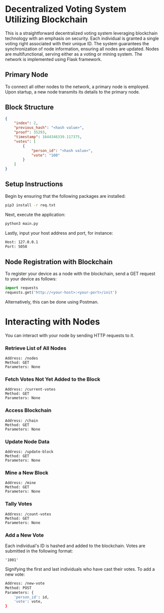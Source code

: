 # Decentralized Voting System Utilizing Blockchain

This is a straightforward decentralized voting system leveraging blockchain technology with an emphasis on security. Each individual is granted a single voting right associated with their unique ID. The system guarantees the synchronization of node information, ensuring all nodes are updated. Nodes are multifunctional, serving either as a voting or mining system. The network is implemented using Flask framework.

## Primary Node

To connect all other nodes to the network, a primary node is employed. Upon startup, a new node transmits its details to the primary node.

## Block Structure

```json
{
    "index": 2,
    "previous_hash": "<hash value>",
    "proof": 35293,
    "timestamp": 1644346339.117375,
    "votes": [
        {
            "person_id": "<hash value>",
            "vote": "100"
        }
    ]
}
```

## Setup Instructions

Begin by ensuring that the following packages are installed:

```bash
pip3 install -r req.txt
```

Next, execute the application:

```bash
python3 main.py
```

Lastly, input your host address and port, for instance:

```bash
Host: 127.0.0.1
Port: 5050
```

## Node Registration with Blockchain

To register your device as a node with the blockchain, send a GET request to your device as follows:

```python
import requests
requests.get('http://<your-host>:<your-port>/init')
```

Alternatively, this can be done using Postman.

# Interacting with Nodes

You can interact with your node by sending HTTP requests to it.

### Retrieve List of All Nodes

```
Address: /nodes
Method: GET
Parameters: None
```

### Fetch Votes Not Yet Added to the Block

```
Address: /current-votes
Method: GET
Parameters: None
```

### Access Blockchain

```
Address: /chain
Method: GET
Parameters: None
```

### Update Node Data

```
Address: /update-block
Method: GET
Parameters: None
```

### Mine a New Block

```
Address: /mine
Method: GET
Parameters: None
```

### Tally Votes

```
Address: /count-votes
Method: GET
Parameters: None
```

### Add a New Vote

Each individual's ID is hashed and added to the blockchain. Votes are submitted in the following format:

```
'1001'
```

Signifying the first and last individuals who have cast their votes. To add a new vote:

```bash
Address: /new-vote
Method: POST
Parameters: {
    'person_id': id,
    'vote': vote,
}
```